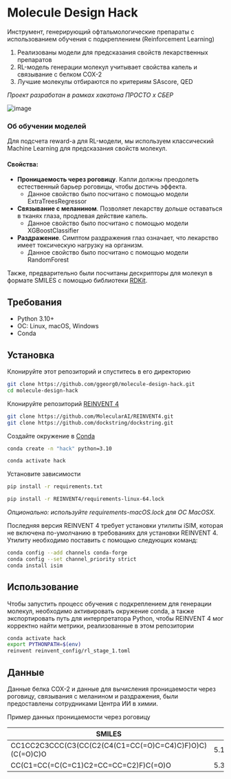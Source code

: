 # Molecule Design Hack
Инструмент, генерирующий офтальмологические препараты с использованием обучения с подкреплением (Reinforcement Learning)

1. Реализованы модели для предсказания свойств лекарственных препаратов
2. RL-модель генерации молекул учитывает свойства капель и связывание с белком COX-2
3. Лучшие молекулы отбираются по критериям SAscore, QED


_Проект разработан в рамках хакатона ПРОСТО x СБЕР_ 

![image](https://github.com/user-attachments/assets/871f2f10-3408-4e97-b936-7e3d0f752acf)

### Об обучении моделей 
Для подсчета reward-а для RL-модели, мы используем классический Machine Learning для предсказания свойств молекул.

#### Свойства:
- **Проницаемость через роговицу**. Капли должны преодолеть естественный барьер роговицы, чтобы достичь эффекта. 
  - Данное свойство было посчитано с помощью модели ExtraTreesRegressor
- **Связывание с меланином**. Позволяет лекарству дольше оставаться в тканях глаза, продлевая действие капель. 
  - Данное свойство было посчитано с помощью модели XGBoostClassifier
- **Раздражение**. Симптом раздражения глаз означает, что лекарство имеет токсическую нагрузку на организм. 
  - Данное свойство было посчитано с помощью модели RandomForest

Также, предварительно были посчитаны дескрипторы для молекул в формате SMILES с помощью библиотеки [RDKit](https://www.rdkit.org).

## Требования
- Python 3.10+
- ОС: Linux, macOS, Windows
- Conda


## Установка

Клонируйте этот репозиторий и спуститесь в его директорию
```bash
git clone https://github.com/ggeorg0/molecule-design-hack.git
cd molecule-design-hack
```

Клонируйте репозиторий [REINVENT 4](https://github.com/MolecularAI/REINVENT4.git)
```bash
git clone https://github.com/MolecularAI/REINVENT4.git
git clone https://github.com/dockstring/dockstring.git
```


Создайте окружение в [Conda](https://docs.conda.io/projects/conda/en/latest/index.html)
```bash
conda create -n "hack" python=3.10
```
```bash
conda activate hack
```

Установите зависимости
```bash
pip install -r requirements.txt
```
```bash
pip install -r REINVENT4/requirements-linux-64.lock
```
_Опционально: используйте _requirements-macOS.lock_ для ОС MacOSX._

Последняя версия REINVENT 4 требует установки утилиты iSIM, которая не включена по-умолчанию в требованиях для установки REINVENT 4. Утилиту необходимо поставить с помощью следующих команд:

```bash
conda config --add channels conda-forge
conda config --set channel_priority strict
conda install isim
```

## Использование
Чтобы запустить процесс обучения с подкреплением для генерации молекул, необходимо активировать окружение conda, а также экспортировать путь для интерпретатора Python, чтобы REINVENT 4 мог корректно найти метрики, реализованные в этом репозитории

```bash
conda activate hack
export PYTHONPATH=$(env)
reinvent reinvent_config/rl_stage_1.toml
```

## Данные
Данные белка COX-2 и данные для вычисления проницаемости через роговицу, связывания с меланином и раздражения, были предоставлены сотрудниками Центра ИИ в химии.

Пример данных проницаемости через роговицу

| SMILES  | logPerm |
| ------------- | ------------- |
| CC1CC2C3CCC(C3(CC(C2(C4(C1=CC(=O)C=C4)C)F)O)C)(C(=O)C)O  | 5.135798437050  |
| CC(C1=CC(=C(C=C1)C2=CC=CC=C2)F)C(=O)O  | 5.347107530717  |
